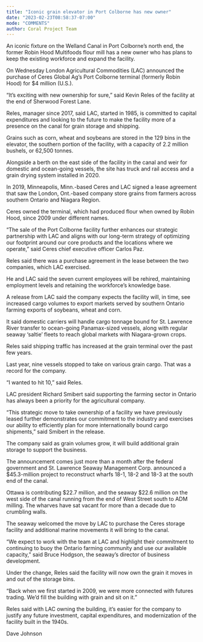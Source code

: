 ```yaml
---
title: "Iconic grain elevator in Port Colborne has new owner"
date: "2023-02-23T08:58:37-07:00"
mode: "COMMENTS"
author: Coral Project Team
---
```

An iconic fixture on the Welland Canal in Port Colborne’s north end, the former Robin Hood Multifoods flour mill has a new owner who has plans to keep the existing workforce and expand the facility.

On Wednesday London Agricultural Commodities (LAC) announced the purchase of Ceres Global Ag’s Port Colborne terminal (formerly Robin Hood) for $4 million (U.S.).

“It’s exciting with new ownership for sure,” said Kevin Reles of the facility at the end of Sherwood Forest Lane.

Reles, manager since 2017, said LAC, started in 1985, is committed to capital expenditures and looking to the future to make the facility more of a presence on the canal for grain storage and shipping.

Grains such as corn, wheat and soybeans are stored in the 129 bins in the elevator, the southern portion of the facility, with a capacity of 2.2 million bushels, or 62,500 tonnes.


Alongside a berth on the east side of the facility in the canal and weir for domestic and ocean-going vessels, the site has truck and rail access and a grain drying system installed in 2020.

In 2019, Minneapolis, Minn.-based Ceres and LAC signed a lease agreement that saw the London, Ont.-based company store grains from farmers across southern Ontario and Niagara Region.

Ceres owned the terminal, which had produced flour when owned by Robin Hood, since 2009 under different names.

“The sale of the Port Colborne facility further enhances our strategic partnership with LAC and aligns with our long-term strategy of optimizing our footprint around our core products and the locations where we operate,” said Ceres chief executive officer Carlos Paz.

Reles said there was a purchase agreement in the lease between the two companies, which LAC exercised.

He and LAC said the seven current employees will be rehired, maintaining employment levels and retaining the workforce’s knowledge base.

A release from LAC said the company expects the facility will, in time, see increased cargo volumes to export markets served by southern Ontario farming exports of soybeans, wheat and corn.

It said domestic carriers will handle cargo tonnage bound for St. Lawrence River transfer to ocean-going Panamax-sized vessels, along with regular seaway ‘saltie’ fleets to reach global markets with Niagara-grown crops.

Reles said shipping traffic has increased at the grain terminal over the past few years.

Last year, nine vessels stopped to take on various grain cargo. That was a record for the company.

“I wanted to hit 10,” said Reles.

LAC president Richard Smibert said supporting the farming sector in Ontario has always been a priority for the agricultural company.

“This strategic move to take ownership of a facility we have previously leased further demonstrates our commitment to the industry and exercises our ability to efficiently plan for more internationally bound cargo shipments,” said Smibert in the release.

The company said as grain volumes grow, it will build additional grain storage to support the business.

The announcement comes just more than a month after the federal government and St. Lawrence Seaway Management Corp. announced a $45.3-million project to reconstruct wharfs 18-1, 18-2 and 18-3 at the south end of the canal.

Ottawa is contributing $22.7 million, and the seaway $22.6 million on the west side of the canal running from the end of West Street south to ADM milling. The wharves have sat vacant for more than a decade due to crumbling walls.

The seaway welcomed the move by LAC to purchase the Ceres storage facility and additional marine movements it will bring to the canal.

“We expect to work with the team at LAC and highlight their commitment to continuing to buoy the Ontario farming community and use our available capacity,” said Bruce Hodgson, the seaway’s director of business development.

Under the change, Reles said the facility will now own the grain it moves in and out of the storage bins.

“Back when we first started in 2009, we were more connected with futures trading. We’d fill the building with grain and sit on it.”

Reles said with LAC owning the building, it’s easier for the company to justify any future investment, capital expenditures, and modernization of the facility built in the 1940s.

Dave Johnson
